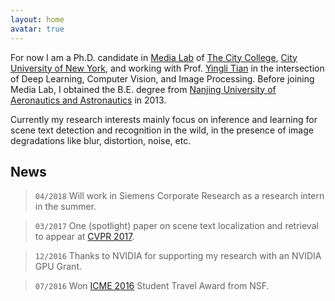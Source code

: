 ```yaml
---
layout: home
avatar: true
---
```


For now I am a Ph.D. candidate in [Media Lab](http://media-lab.ccny.cuny.edu) of [The City College](http://www.ccny.cuny.edu), [City University of New York](http://cuny.edu), and working with Prof. [Yingli Tian](https://scholar.google.com/citations?user=aAWeB4wAAAAJ&hl=en&oi=ao) in the intersection of Deep Learning, Computer Vision, and Image Processing. Before joining Media Lab, I obtained the B.E. degree from [Nanjing University of Aeronautics and Astronautics](http://iao.nuaa.edu.cn/) in 2013.

Currently my research interests mainly focus on inference and learning for scene text detection and recognition in the wild, in the presence of image degradations like blur, distortion, noise, etc.

## News
> `04/2018` Will work in Siemens Corporate Research as a research intern in the summer.

> `03/2017` One (spotlight) paper on scene text localization and retrieval to appear at [CVPR 2017](http://cvpr2017.thecvf.com).

> `12/2016` Thanks to NVIDIA for supporting my research with an NVIDIA GPU Grant.

> `07/2016` Won [ICME 2016](http://www.icme2016.org/) Student Travel Award from NSF.
